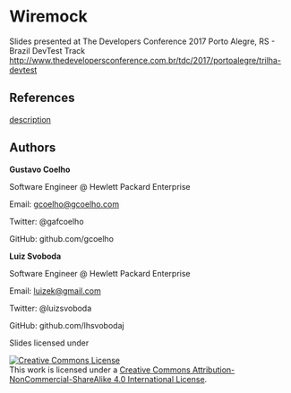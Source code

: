 # Wiremock
Slides presented at The Developers Conference 2017 Porto Alegre, RS - Brazil
DevTest Track http://www.thedevelopersconference.com.br/tdc/2017/portoalegre/trilha-devtest

## References
[description](http://link/)

## Authors
**Gustavo Coelho**

Software Engineer @ Hewlett Packard Enterprise

Email: gcoelho@gcoelho.com

Twitter: @gafcoelho

GitHub: github.com/gcoelho



**Luiz Svoboda**

Software Engineer @ Hewlett Packard Enterprise

Email: luizek@gmail.com

Twitter: @luizsvoboda

GitHub: github.com/lhsvobodaj


Slides licensed under

<a rel="license" href="http://creativecommons.org/licenses/by-nc-sa/4.0/"><img alt="Creative Commons License" style="border-width:0" src="https://i.creativecommons.org/l/by-nc-sa/4.0/88x31.png" /></a><br />This work is licensed under a <a rel="license" href="http://creativecommons.org/licenses/by-nc-sa/4.0/">Creative Commons Attribution-NonCommercial-ShareAlike 4.0 International License</a>.
